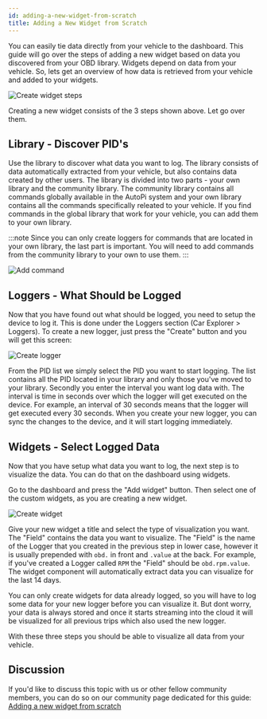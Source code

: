 ```yaml
---
id: adding-a-new-widget-from-scratch
title: Adding a New Widget from Scratch
---
```


You can easily tie data directly from your vehicle to the dashboard. This guide will go
over the steps of adding a new widget based on data you discovered from your OBD library. Widgets
depend on data from your vehicle. So, lets get an overview of how data is retrieved from your
vehicle and added to your widgets.

![Create widget steps](/img/cloud/fleet/dashboard/adding_a_new_widget_from_scratch/create_widget_steps.jpeg) 

Creating a new widget consists of the 3 steps shown above. Let go over them.

## Library - Discover PID's

Use the library to discover what data you want to log. The library consists of data automatically
extracted from your vehicle, but also contains data created by other users. The library is divided
into two parts - your own library and the community library. The community library contains all
commands globally available in the AutoPi system and your own library contains all the commands
specifically releated to your vehicle. If you find commands in the global library that work for
your vehicle, you can add them to your own library.

:::note
Since you can only create loggers for commands that are located in your own library, the last part
is important. You will need to add commands from the community library to your own to use them.
:::

![Add command](/img/cloud/fleet/dashboard/adding_a_new_widget_from_scratch/add_command.jpeg) 

## Loggers - What Should be Logged

Now that you have found out what should be logged, you need to setup the device to log it. This is
done under the Loggers section (Car Explorer > Loggers). To create a new logger, just press the
"Create" button and you will get this screen:

![Create logger](/img/cloud/fleet/dashboard/adding_a_new_widget_from_scratch/create_logger.jpeg) 

From the PID list we simply select the PID you want to start logging. The list contains all the
PID located in your library and only those you've moved to your library. Secondly you enter the
interval you want log data with. The interval is time in seconds over which the logger will get
executed on the device. For example, an interval of 30 seconds means that the logger will get
executed every 30 seconds. When you create your new logger, you can sync the changes to the device,
and it will start logging immediately. 

## Widgets - Select Logged Data
Now that you have setup what data you want to log, the next step is to visualize the data. You can
do that on the dashboard using widgets.

Go to the dashboard and press the "Add widget" button. Then select one of the custom widgets, as
you are creating a new widget. 

![Create widget](/img/cloud/fleet/dashboard/adding_a_new_widget_from_scratch/create_widget.jpeg) 

Give your new widget a title and select the type of visualization you want. The "Field" contains
the data you want to visualize. The "Field" is the name of the Logger that you created in the
previous step in lower case, however it is usually prepended with `obd.` in front and `.value` at
the back. For example, if you've created a Logger called `RPM` the "Field" should be
`obd.rpm.value`. The widget component will automatically extract data you can visualize for the last
14 days.

You can only create widgets for data already logged, so you will have to log some data for your new
logger before you can visualize it. But dont worry, your data is always stored and once it starts
streaming into the cloud it will be visualized for all previous trips which also used the new
logger.

With these three steps you should be able to visualize all data from your vehicle. 

## Discussion
If you'd like to discuss this topic with us or other fellow community members, you can do so on
our community page dedicated for this guide:
[Adding a new widget from scratch](https://community.autopi.io/t/adding-a-new-widget-from-scratch/964)
